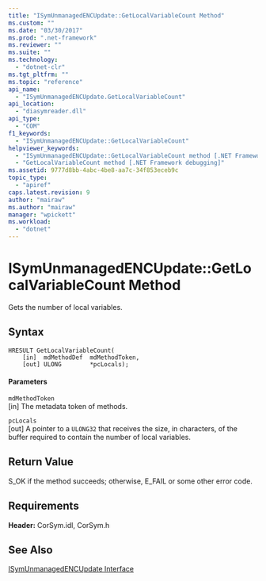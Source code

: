 ```yaml
---
title: "ISymUnmanagedENCUpdate::GetLocalVariableCount Method"
ms.custom: ""
ms.date: "03/30/2017"
ms.prod: ".net-framework"
ms.reviewer: ""
ms.suite: ""
ms.technology: 
  - "dotnet-clr"
ms.tgt_pltfrm: ""
ms.topic: "reference"
api_name: 
  - "ISymUnmanagedENCUpdate.GetLocalVariableCount"
api_location: 
  - "diasymreader.dll"
api_type: 
  - "COM"
f1_keywords: 
  - "ISymUnmanagedENCUpdate::GetLocalVariableCount"
helpviewer_keywords: 
  - "ISymUnmanagedENCUpdate::GetLocalVariableCount method [.NET Framework debugging]"
  - "GetLocalVariableCount method [.NET Framework debugging]"
ms.assetid: 9777d8bb-4abc-4be8-aa7c-34f853eceb9c
topic_type: 
  - "apiref"
caps.latest.revision: 9
author: "mairaw"
ms.author: "mairaw"
manager: "wpickett"
ms.workload: 
  - "dotnet"
---
```

# ISymUnmanagedENCUpdate::GetLocalVariableCount Method
Gets the number of local variables.  
  
## Syntax  
  
```  
HRESULT GetLocalVariableCount(  
    [in]  mdMethodDef  mdMethodToken,  
    [out] ULONG        *pcLocals);  
```  
  
#### Parameters  
 `mdMethodToken`  
 [in] The metadata token of methods.  
  
 `pcLocals`  
 [out] A pointer to a `ULONG32` that receives the size, in characters, of the buffer required to contain the number of local variables.  
  
## Return Value  
 S_OK if the method succeeds; otherwise, E_FAIL or some other error code.  
  
## Requirements  
 **Header:** CorSym.idl, CorSym.h  
  
## See Also  
 [ISymUnmanagedENCUpdate Interface](../../../../docs/framework/unmanaged-api/diagnostics/isymunmanagedencupdate-interface.md)
